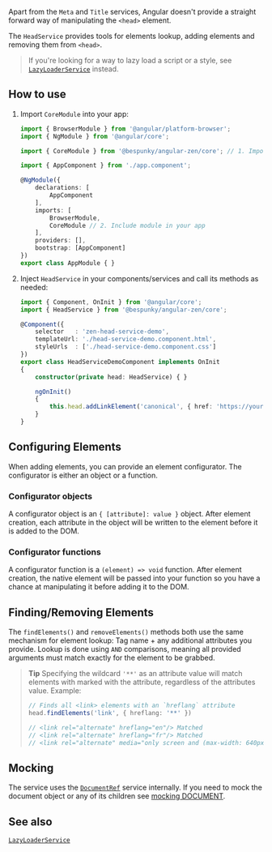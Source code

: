 Apart from the `Meta` and `Title` services, Angular doesn't provide a straight forward way of manipulating the `<head>` element.

The `HeadService` provides tools for elements lookup, adding elements and removing them from `<head>`.

> If you're looking for a way to lazy load a script or a style, see [`LazyLoaderService`](../asyncmodule/lazyloaderservice.html) instead.

## How to use
1. Import `CoreModule` into your app:
    ```typescript
    import { BrowserModule } from '@angular/platform-browser';
    import { NgModule } from '@angular/core';

    import { CoreModule } from '@bespunky/angular-zen/core'; // 1. Import core module

    import { AppComponent } from './app.component';

    @NgModule({
        declarations: [
            AppComponent
        ],
        imports: [
            BrowserModule,
            CoreModule // 2. Include module in your app
        ],
        providers: [], 
        bootstrap: [AppComponent]
    })
    export class AppModule { }
    ```

2. Inject `HeadService` in your components/services and call its methods as needed:
    ```typescript
    import { Component, OnInit } from '@angular/core';
    import { HeadService } from '@bespunky/angular-zen/core';

    @Component({
        selector   : 'zen-head-service-demo',
        templateUrl: './head-service-demo.component.html',
        styleUrls  : ['./head-service-demo.component.css']
    })
    export class HeadServiceDemoComponent implements OnInit
    {
        constructor(private head: HeadService) { }

        ngOnInit()
        {
            this.head.addLinkElement('canonical', { href: 'https://your.canonical.url' });
        }
    }
    ```

## Configuring Elements
When adding elements, you can provide an element configurator. The configurator is either an object or a function.

### Configurator objects
A configurator object is an `{ [attribute]: value }` object. After element creation, each attribute in the object will be written to the element before it is added to the DOM.

### Configurator functions
A configurator function is a `(element) => void` function. After element creation, the native element will be passed into your function so you have a chance at manipulating it before adding it to the DOM.

## Finding/Removing Elements
The `findElements()` and `removeElements()` methods both use the same mechanism for element lookup:
Tag name + any additional attributes you provide.
Lookup is done using `AND` comparisons, meaning all provided arguments must match exactly for the element to be grabbed.

> **Tip** Specifying the wildcard `'**'` as an attribute value will match elements with marked with the attribute, regardless of the attributes value.
> Example:
> ```typescript
> // Finds all <link> elements with an `hreflang` attribute
> head.findElements('link', { hreflang: '**' })
> 
> // <link rel="alternate" hreflang="en"/> Matched
> // <link rel="alternate" hreflang="fr"/> Matched
> // <link rel="alternate" media="only screen and (max-width: 640px)"/> Not Matched
> ```


## Mocking
The service uses the [`DocumentRef`](documentref.html) service internally. If you need to mock the document object or any of its children see [mocking DOCUMENT](documentref/mocking.html).

## See also
[`LazyLoaderService`](../asyncmodule/lazyloaderservice.html)